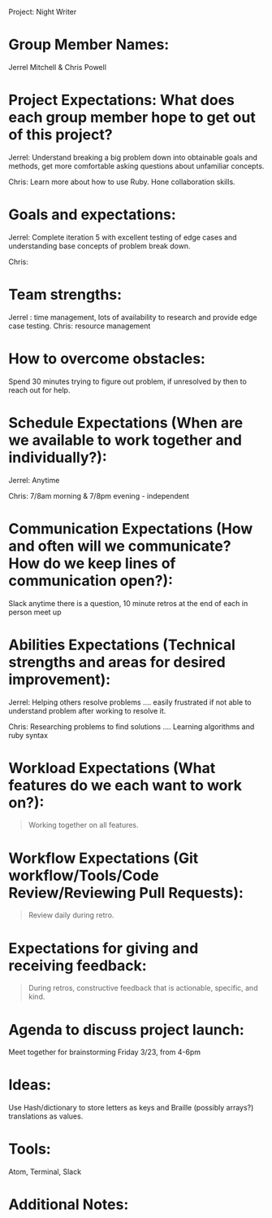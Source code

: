 Project:
Night Writer

# Group Member Names:

Jerrel Mitchell & Chris Powell

# Project Expectations: What does each group member hope to get out of this project?

Jerrel: Understand breaking a big problem down into obtainable goals and methods, get more comfortable asking questions about unfamiliar concepts.

Chris: Learn more about how to use Ruby. Hone collaboration skills.

# Goals and expectations:

Jerrel: Complete iteration 5 with excellent testing of edge cases and understanding base concepts of problem break down.

Chris:

# Team strengths:

Jerrel : time management, lots of availability to research and provide edge case testing.
Chris: resource management

# How to overcome obstacles:

Spend 30 minutes trying to figure out problem, if unresolved by then to reach out for help.

# Schedule Expectations (When are we available to work together and individually?):

Jerrel: Anytime

Chris: 7/8am morning & 7/8pm evening - independent

# Communication Expectations (How and often will we communicate? How do we keep lines of communication open?):

Slack anytime there is a question, 10 minute retros at the end of each in person meet up

# Abilities Expectations (Technical strengths and areas for desired improvement):

Jerrel: Helping others resolve problems .... easily frustrated if not able to understand problem after working to resolve it.

Chris: Researching problems to find solutions .... Learning algorithms and ruby syntax

# Workload Expectations (What features do we each want to work on?):

> Working together on all features.

# Workflow Expectations (Git workflow/Tools/Code Review/Reviewing Pull Requests):

> Review daily during retro.

# Expectations for giving and receiving feedback:

> During retros, constructive feedback that is actionable, specific, and kind.

# Agenda to discuss project launch:

Meet together for brainstorming Friday 3/23, from 4-6pm

# Ideas:

Use Hash/dictionary to store letters as keys and Braille (possibly arrays?) translations as values.

# Tools:

Atom, Terminal, Slack

# Additional Notes:
